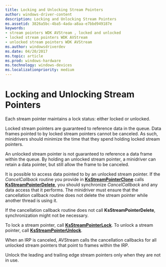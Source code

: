 ```yaml
---
title: Locking and Unlocking Stream Pointers
author: windows-driver-content
description: Locking and Unlocking Stream Pointers
ms.assetid: 3826a5bc-4ba5-4ada-a8aa-e7bbd949187e
keywords:
- stream pointers WDK AVStream , locked and unlocked
- locked stream pointers WDK AVStream
- unlocked stream pointers WDK AVStream
ms.author: windowsdriverdev
ms.date: 04/20/2017
ms.topic: article
ms.prod: windows-hardware
ms.technology: windows-devices
ms.localizationpriority: medium
---
```


# Locking and Unlocking Stream Pointers





Each stream pointer maintains a lock status: either locked or unlocked.

Locked stream pointers are guaranteed to reference data in the queue. Data frames pointed to by locked stream pointers cannot be canceled. As such, minidrivers should minimize the time that they spend holding locked stream pointers.

An unlocked stream pointer is not guaranteed to reference a data frame within the queue. By holding an unlocked stream pointer, a minidriver can retain a data pointer, but still allow the frame to be canceled.

It is possible to access data pointed to by an unlocked stream pointer. If the *CancelCallback* routine you provide in [**KsStreamPointerClone**](https://msdn.microsoft.com/library/windows/hardware/ff567129) calls [**KsStreamPointerDelete**](https://msdn.microsoft.com/library/windows/hardware/ff567130), you should synchronize *CancelCallback* and any data access that it performs. The minidriver must ensure that the cancellation callback routine does not delete the stream pointer while another thread is using it.

If the cancellation callback routine does not call **KsStreamPointerDelete**, synchronization might not be necessary.

To lock a stream pointer, call [**KsStreamPointerLock**](https://msdn.microsoft.com/library/windows/hardware/ff567134). To unlock a stream pointer, call [**KsStreamPointerUnlock**](https://msdn.microsoft.com/library/windows/hardware/ff567137).

When an IRP is canceled, AVStream calls the cancellation callbacks for all unlocked stream pointers that point to frames within the IRP.

Unlock the leading and trailing edge stream pointers only when they are not in use.

 

 




